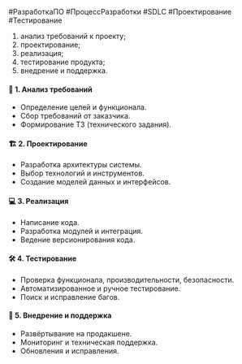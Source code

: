 #РазработкаПО #ПроцессРазработки #SDLC #Проектирование #Тестирование

1. анализ требований к проекту;
2. проектирование;
3. реализация;
4. тестирование продукта;
5. внедрение и поддержка.


#### 📌 **1. Анализ требований**

- Определение целей и функционала.
- Сбор требований от заказчика.
- Формирование ТЗ (технического задания).

#### 🏗 **2. Проектирование**

- Разработка архитектуры системы.
- Выбор технологий и инструментов.
- Создание моделей данных и интерфейсов.

#### 💻 **3. Реализация**

- Написание кода.
- Разработка модулей и интеграция.
- Ведение версионирования кода.

#### 🛠 **4. Тестирование**

- Проверка функционала, производительности, безопасности.
- Автоматизированное и ручное тестирование.
- Поиск и исправление багов.

#### 🚀 **5. Внедрение и поддержка**

- Развёртывание на продакшене.
- Мониторинг и техническая поддержка.
- Обновления и исправления.